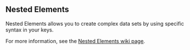 Nested Elements
---------------
Nested Elements allows you to create complex data sets by using specific syntax in your keys.

For more information, see the [Nested Elements wiki page](https://github.com/Synthoid/ExportSheetData/wiki/Nested-Elements).
